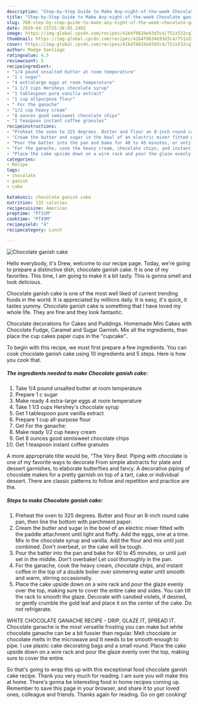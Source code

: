 ```yaml
---
description: "Step-by-Step Guide to Make Any-night-of-the-week Chocolate ganish cake"
title: "Step-by-Step Guide to Make Any-night-of-the-week Chocolate ganish cake"
slug: 760-step-by-step-guide-to-make-any-night-of-the-week-chocolate-ganish-cake
date: 2020-04-15T15:38:05.240Z
image: https://img-global.cpcdn.com/recipes/41b4f8634e93d3c4/751x532cq70/chocolate-ganish-cake-recipe-main-photo.jpg
thumbnail: https://img-global.cpcdn.com/recipes/41b4f8634e93d3c4/751x532cq70/chocolate-ganish-cake-recipe-main-photo.jpg
cover: https://img-global.cpcdn.com/recipes/41b4f8634e93d3c4/751x532cq70/chocolate-ganish-cake-recipe-main-photo.jpg
author: Madge Santiago
ratingvalue: 4.5
reviewcount: 5
recipeingredient:
- "1/4 pound unsalted butter at room temperature"
- "1 c sugar"
- "4 extralarge eggs at room temperature"
- "1 1/3 cups Hersheys chocolate syrup"
- "1 tablespoon pure vanilla extract"
- "1 cup allpurpose flour"
- " For the ganache"
- "1/2 cup heavy cream"
- "8 ounces good semisweet chocolate chips"
- "1 teaspoon instant coffee granules"
recipeinstructions:
- "Preheat the oven to 325 degrees. Butter and flour an 8-inch round cake pan, then line the bottom with parchment paper."
- "Cream the butter and sugar in the bowl of an electric mixer fitted with the paddle attachment until light and fluffy. Add the eggs, one at a time. Mix in the chocolate syrup and vanilla. Add the flour and mix until just combined. Don&#39;t overbeat, or the cake will be tough."
- "Pour the batter into the pan and bake for 40 to 45 minutes, or until just set in the middle. Don&#39;t overbake! Let cool thoroughly in the pan."
- "For the ganache, cook the heavy cream, chocolate chips, and instant coffee in the top of a double boiler over simmering water until smooth and warm, stirring occasionally."
- "Place the cake upside down on a wire rack and pour the glaze evenly over the top, making sure to cover the entire cake and sides. You can tilt the rack to smooth the glaze. Decorate with candied violets, if desired, or gently crumble the gold leaf and place it on the center of the cake. Do not refrigerate."
categories:
- Recipe
tags:
- chocolate
- ganish
- cake

katakunci: chocolate ganish cake 
nutrition: 132 calories
recipecuisine: American
preptime: "PT31M"
cooktime: "PT49M"
recipeyield: "4"
recipecategory: Lunch

---
```



![Chocolate ganish cake](https://img-global.cpcdn.com/recipes/41b4f8634e93d3c4/751x532cq70/chocolate-ganish-cake-recipe-main-photo.jpg)

Hello everybody, it's Drew, welcome to our recipe page. Today, we're going to prepare a distinctive dish, chocolate ganish cake. It is one of my favorites. This time, I am going to make it a bit tasty. This is gonna smell and look delicious.

Chocolate ganish cake is one of the most well liked of current trending foods in the world. It is appreciated by millions daily. It is easy, it's quick, it tastes yummy. Chocolate ganish cake is something that I have loved my whole life. They are fine and they look fantastic.

Chocolate decorations for Cakes and Puddings. Homemade Mini Cakes with Chocolate Fudge, Caramel and Sugar Garnish. Mix all the ingredients, than place the cup cakes paper cups in the &#34;cupcake&#34;..


To begin with this recipe, we must first prepare a few ingredients. You can cook chocolate ganish cake using 10 ingredients and 5 steps. Here is how you cook that.

<!--inarticleads1-->

##### The ingredients needed to make Chocolate ganish cake:

1. Take 1/4 pound unsalted butter at room temperature
1. Prepare 1 c sugar
1. Make ready 4 extra-large eggs at room temperature
1. Take 1 1/3 cups Hershey&#39;s chocolate syrup
1. Get 1 tablespoon pure vanilla extract
1. Prepare 1 cup all-purpose flour
1. Get  For the ganache:
1. Make ready 1/2 cup heavy cream
1. Get 8 ounces good semisweet chocolate chips
1. Get 1 teaspoon instant coffee granules


A more appropriate title would be, &#34;The Very Best. Piping with chocolate is one of my favorite ways to decorate From simple abstracts for plate and dessert garnishes, to elaborate butterflies and fancy. A decorative piping of chocolate makes for a pretty garnish on top of a tart, cake or individual dessert. There are classic patterns to follow and repetition and practice are the. 

<!--inarticleads2-->

##### Steps to make Chocolate ganish cake:

1. Preheat the oven to 325 degrees. Butter and flour an 8-inch round cake pan, then line the bottom with parchment paper.
1. Cream the butter and sugar in the bowl of an electric mixer fitted with the paddle attachment until light and fluffy. Add the eggs, one at a time. Mix in the chocolate syrup and vanilla. Add the flour and mix until just combined. Don&#39;t overbeat, or the cake will be tough.
1. Pour the batter into the pan and bake for 40 to 45 minutes, or until just set in the middle. Don&#39;t overbake! Let cool thoroughly in the pan.
1. For the ganache, cook the heavy cream, chocolate chips, and instant coffee in the top of a double boiler over simmering water until smooth and warm, stirring occasionally.
1. Place the cake upside down on a wire rack and pour the glaze evenly over the top, making sure to cover the entire cake and sides. You can tilt the rack to smooth the glaze. Decorate with candied violets, if desired, or gently crumble the gold leaf and place it on the center of the cake. Do not refrigerate.


WHITE CHOCOLATE GANACHE RECIPE - DRIP, GLAZE IT, SPREAD IT. Chocolate ganache is the most versatile frosting you can make but white chocolate ganache can be a bit fussier than regular. Melt chocolate or chocolate melts in the microwave and It needs to be smooth enough to pipe. I use plastic cake decorating bags and a small round. Place the cake upside down on a wire rack and pour the glaze evenly over the top, making sure to cover the entire. 

So that's going to wrap this up with this exceptional food chocolate ganish cake recipe. Thank you very much for reading. I am sure you will make this at home. There's gonna be interesting food in home recipes coming up. Remember to save this page in your browser, and share it to your loved ones, colleague and friends. Thanks again for reading. Go on get cooking!

